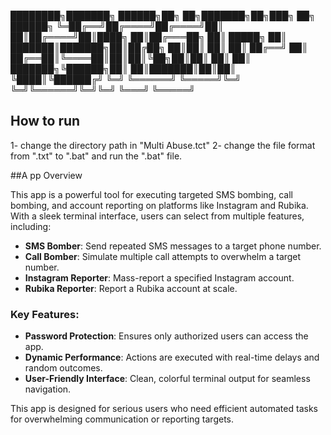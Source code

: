    
████████╗███████╗ ██████╗██╗  ██╗███████╗██╗███╗   ██╗ ██████╗ 
╚═██╔══╝██╔════╝██╔════╝██║  ██║██╔════╝██║████╗  ██║██╔═══██╗
   ██║   █████╗  ██║     ███████║███████╗██║██╔██╗ ██║██║   ██║
   ██║   ██╔══╝  ██║     ██╔══██║╚════██║██║██║╚██╗██║██║   ██║
   ██║   ███████╗╚██████╗██║  ██║███████║██║██║ ╚████║╚██████╔╝
   ╚═╝   ╚══════╝ ╚═════╝╚═╝  ╚═╝╚══════╝╚═╝╚═╝  ╚═══╝ ╚═════╝ 
   


## How to run
1- change the directory path in "Multi Abuse.tct"
2- change the file format from ".txt" to ".bat" and run the ".bat" file.



##A pp Overview

This app is a powerful tool for executing targeted SMS bombing, call bombing, and account reporting on platforms like Instagram and Rubika. With a sleek terminal interface, users can select from multiple features, including:

- **SMS Bomber**: Send repeated SMS messages to a target phone number.
- **Call Bomber**: Simulate multiple call attempts to overwhelm a target number.
- **Instagram Reporter**: Mass-report a specified Instagram account.
- **Rubika Reporter**: Report a Rubika account at scale.

### Key Features:
- **Password Protection**: Ensures only authorized users can access the app.
- **Dynamic Performance**: Actions are executed with real-time delays and random outcomes.
- **User-Friendly Interface**: Clean, colorful terminal output for seamless navigation.

This app is designed for serious users who need efficient automated tasks for overwhelming communication or reporting targets.
